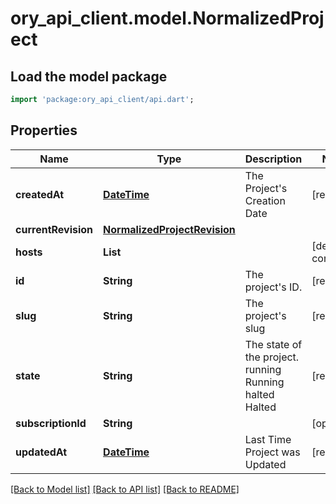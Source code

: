 # ory_api_client.model.NormalizedProject

## Load the model package
```dart
import 'package:ory_api_client/api.dart';
```

## Properties
Name | Type | Description | Notes
------------ | ------------- | ------------- | -------------
**createdAt** | [**DateTime**](DateTime.md) | The Project's Creation Date | [readonly] 
**currentRevision** | [**NormalizedProjectRevision**](NormalizedProjectRevision.md) |  | 
**hosts** | **List<String>** |  | [default to const []]
**id** | **String** | The project's ID. | [readonly] 
**slug** | **String** | The project's slug | [readonly] 
**state** | **String** | The state of the project. running Running halted Halted | [readonly] 
**subscriptionId** | **String** |  | [optional] 
**updatedAt** | [**DateTime**](DateTime.md) | Last Time Project was Updated | [readonly] 

[[Back to Model list]](../README.md#documentation-for-models) [[Back to API list]](../README.md#documentation-for-api-endpoints) [[Back to README]](../README.md)


